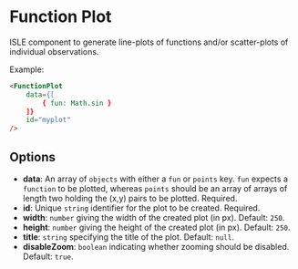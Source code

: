 # Function Plot

ISLE component to generate line-plots of functions and/or scatter-plots of individual observations.

Example:

``` html
<FunctionPlot
    data={[
        { fun: Math.sin }
    ]}
    id="myplot"
/>
```

## Options

* __data__: An array of `objects` with either a `fun` or `points` key. `fun` expects a `function` to be plotted, whereas `points` should be an array of arrays of length two holding the (x,y) pairs to be plotted. Required.
* __id__: Unique `string` identifier for the plot to be created. Required.
* __width__: `number` giving the width of the created plot (in px). Default: `250`.
* __height__: `number` giving the height of the created plot (in px). Default: `250`.
* __title__: `string` specifying the title of the plot. Default: `null`.
* __disableZoom__: `boolean` indicating whether zooming should be disabled. Default: `true`.
